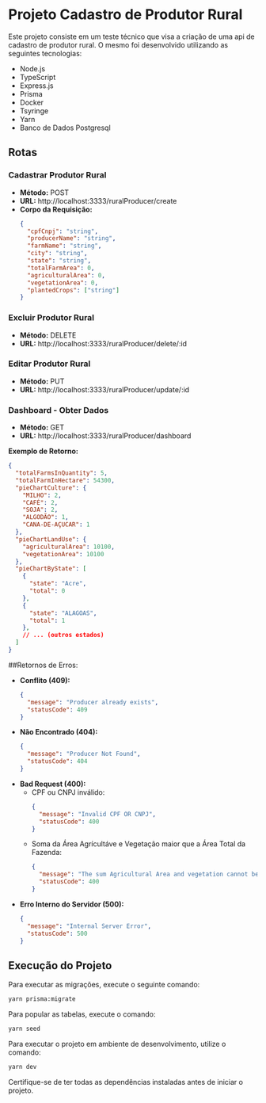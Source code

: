 # Projeto Cadastro de Produtor Rural

Este projeto consiste em um teste técnico que visa a criação de uma api de cadastro de produtor rural. O mesmo foi desenvolvido utilizando as seguintes tecnologias:

- Node.js
- TypeScript
- Express.js
- Prisma
- Docker
- Tsyringe
- Yarn
- Banco de Dados Postgresql

## Rotas

### Cadastrar Produtor Rural

- **Método:** POST
- **URL:** http://localhost:3333/ruralProducer/create
- **Corpo da Requisição:**
  ```json
  {
    "cpfCnpj": "string",
    "producerName": "string",
    "farmName": "string",
    "city": "string",
    "state": "string",
    "totalFarmArea": 0,
    "agriculturalArea": 0,
    "vegetationArea": 0,
    "plantedCrops": ["string"]
  }
  ```

### Excluir Produtor Rural

- **Método:** DELETE
- **URL:** http://localhost:3333/ruralProducer/delete/:id

### Editar Produtor Rural

- **Método:** PUT
- **URL:** http://localhost:3333/ruralProducer/update/:id

### Dashboard - Obter Dados

- **Método:** GET
- **URL:** http://localhost:3333/ruralProducer/dashboard

**Exemplo de Retorno:**
```json
{
  "totalFarmsInQuantity": 5,
  "totalFarmInHectare": 54300,
  "pieChartCulture": {
    "MILHO": 2,
    "CAFÉ": 2,
    "SOJA": 2,
    "ALGODÃO": 1,
    "CANA-DE-AÇUCAR": 1
  },
  "pieChartLandUse": {
    "agriculturalArea": 10100,
    "vegetationArea": 10100
  },
  "pieChartByState": [
    {
      "state": "Acre",
      "total": 0
    },
    {
      "state": "ALAGOAS",
      "total": 1
    },
    // ... (outros estados)
  ]
}
```

##Retornos de Erros:
  
  - **Conflito (409):**
    ```json
    {
      "message": "Producer already exists",
      "statusCode": 409
    }
    ```
  - **Não Encontrado (404):**
    ```json
    {
      "message": "Producer Not Found",
      "statusCode": 404
    }
    ```
  - **Bad Request (400):**
    - CPF ou CNPJ inválido:
      ```json
      {
        "message": "Invalid CPF OR CNPJ",
        "statusCode": 400
      }
      ```
    - Soma da Área Agrícultáve e Vegetação maior que a Área Total da Fazenda:
      ```json
      {
        "message": "The sum Agricultural Area and vegetation cannot be greater than the total area of the farm",
        "statusCode": 400
      }
      ```
  - **Erro Interno do Servidor (500):**
    ```json
    {
      "message": "Internal Server Error",
      "statusCode": 500
    }
    ```

## Execução do Projeto

Para executar as migrações, execute o seguinte comando:

```bash
yarn prisma:migrate
```

Para popular as tabelas, execute o comando:

```bash
yarn seed
```

Para executar o projeto em ambiente de desenvolvimento, utilize o comando:

```bash
yarn dev
```

Certifique-se de ter todas as dependências instaladas antes de iniciar o projeto.


